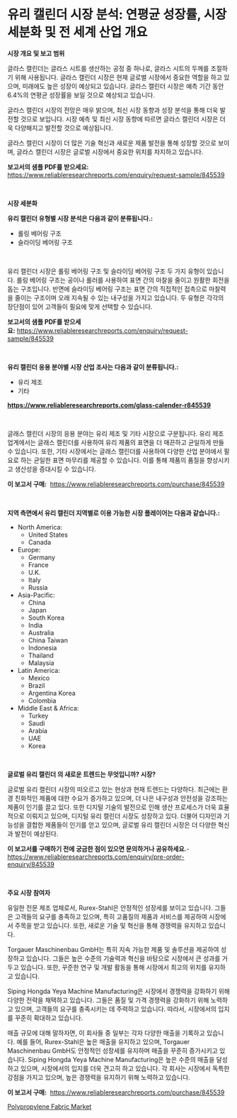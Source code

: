 <p><h1>유리 캘린더 시장 분석: 연평균 성장률, 시장 세분화 및 전 세계 산업 개요</h1></p><p><strong>시장 개요 및 보고 범위</strong></p>
<p><p>글라스 캘린더는 글라스 시트를 생산하는 공정 중 하나로, 글라스 시트의 두께를 조절하기 위해 사용됩니다. 글라스 캘린더 시장은 현재 글로벌 시장에서 중요한 역할을 하고 있으며, 미래에도 높은 성장이 예상되고 있습니다. 글라스 캘린더 시장은 예측 기간 동안 6.4%의 연평균 성장률을 보일 것으로 예상되고 있습니다.</p><p>글라스 캘린더 시장의 전망은 매우 밝으며, 최신 시장 동향과 성장 분석을 통해 더욱 발전할 것으로 보입니다. 시장 예측 및 최신 시장 동향에 따르면 글라스 캘린더 시장은 더욱 다양해지고 발전할 것으로 예상됩니다.</p><p>글라스 캘린더 시장이 더 많은 기술 혁신과 새로운 제품 발전을 통해 성장할 것으로 보이며, 글라스 캘린더 시장은 글로벌 시장에서 중요한 위치를 차지하고 있습니다.</p></p>
<p><strong>보고서의 샘플 PDF를 받으세요:</strong> <a href="https://www.reliableresearchreports.com/enquiry/request-sample/845539">https://www.reliableresearchreports.com/enquiry/request-sample/845539</a></p>
<p>&nbsp;</p>
<p><strong>시장 세분화</strong></p>
<p><strong>유리 캘린더 유형별 시장 분석은 다음과 같이 분류됩니다.:</strong></p>
<p><ul><li>롤링 베어링 구조</li><li>슬라이딩 베어링 구조</li></ul></p>
<p>&nbsp;</p>
<p><p>유리 캘린더 시장은 롤링 베어링 구조 및 슬라이딩 베어링 구조 두 가지 유형이 있습니다. 롤링 베어링 구조는 공이나 롤러를 사용하여 표면 간의 마찰을 줄이고 원활한 회전을 돕는 구조입니다. 반면에 슬라이딩 베어링 구조는 표면 간의 직접적인 접촉으로 마찰력을 줄이는 구조이며 오래 지속될 수 있는 내구성을 가지고 있습니다. 두 유형은 각각의 장단점이 있어 고객들이 필요에 맞게 선택할 수 있습니다.</p></p>
<p><strong>보고서의 샘플 PDF를 받으세요:</strong>&nbsp;<a href="https://www.reliableresearchreports.com/enquiry/request-sample/845539">https://www.reliableresearchreports.com/enquiry/request-sample/845539</a></p>
<p>&nbsp;</p>
<p><strong> 유리 캘린더 응용 분야별 시장 산업 조사는 다음과 같이 분류됩니다.:</strong></p>
<p><ul><li>유리 제조</li><li>기타</li></ul></p>
<p><strong><a href="https://www.reliableresearchreports.com/glass-calender-r845539">https://www.reliableresearchreports.com/glass-calender-r845539</a></strong></p>
<p>&nbsp;</p>
<p><p>글래스 캘린더 시장의 응용 분야는 유리 제조 및 기타 시장으로 구분됩니다. 유리 제조 업계에서는 글래스 캘린더를 사용하여 유리 제품의 표면을 더 매끈하고 균일하게 만들 수 있습니다. 또한, 기타 시장에서는 글래스 캘린더를 사용하여 다양한 산업 분야에서 필요로 하는 균일한 표면 마무리를 제공할 수 있습니다. 이를 통해 제품의 품질을 향상시키고 생산성을 증대시킬 수 있습니다.</p></p>
<p><strong>이 보고서 구매:</strong>&nbsp; <a href="https://www.reliableresearchreports.com/purchase/845539">https://www.reliableresearchreports.com/purchase/845539</a></p>
<p>&nbsp;</p>
<p><strong>지역 측면에서 유리 캘린더 지역별로 이용 가능한 시장 플레이어는 다음과 같습니다.:</strong></p>
<p><ul>
    <li>
        North America:
        <ul>
            <li>United States</li>
            <li>Canada</li>
        </ul>
    </li>
    <li>
        Europe:
        <ul>
            <li>Germany</li>
            <li>France</li>
            <li>U.K.</li>
            <li>Italy</li>
            <li>Russia</li>
        </ul>
    </li>
    <li>
        Asia-Pacific:
        <ul>
            <li>China</li>
            <li>Japan</li>
            <li>South Korea</li>
            <li>India</li>
            <li>Australia</li>
            <li>China Taiwan</li>
            <li>Indonesia</li>
            <li>Thailand</li>
            <li>Malaysia</li>
        </ul>
    </li>
    <li>
        Latin America:
        <ul>
            <li>Mexico</li>
            <li>Brazil</li>
            <li>Argentina Korea</li>
            <li>Colombia</li>
        </ul>
    </li>
    <li>
        Middle East & Africa:
        <ul>
            <li>Turkey</li>
            <li>Saudi</li>
            <li>Arabia</li>
            <li>UAE</li>
            <li>Korea</li>
        </ul>
    </li>
    </ul></p>
<p>&nbsp;</p>
<p><strong>글로벌 유리 캘린더 의 새로운 트렌드는 무엇입니까? 시장?</strong></p>
<p><p>글로벌 유리 캘린더 시장의 떠오르고 있는 현상과 현재 트렌드는 다양하다. 최근에는 환경 친화적인 제품에 대한 수요가 증가하고 있으며, 더 나은 내구성과 안전성을 강조하는 제품이 인기를 끌고 있다. 또한 디지털 기술의 발전으로 인해 생산 프로세스가 더욱 효율적으로 이뤄지고 있으며, 디지털 유리 캘린더 시장도 성장하고 있다. 더불어 디자인과 기능성을 결합한 제품들이 인기를 얻고 있으며, 글로벌 유리 캘린더 시장은 더 다양한 혁신과 발전이 예상된다.</p></p>
<p><strong>이 보고서를 구매하기 전에 궁금한 점이 있으면 문의하거나 공유하세요.</strong>- <a href="https://www.reliableresearchreports.com/enquiry/pre-order-enquiry/845539">https://www.reliableresearchreports.com/enquiry/pre-order-enquiry/845539</a></p>
<p>&nbsp;</p>
<p><strong>주요 시장 참여자</strong></p>
<p><p>유일한 전문 제조 업체로서, Rurex-Stahl은 안정적인 성장세를 보이고 있습니다. 그들은 고객들의 요구를 충족하고 있으며, 특히 고품질의 제품과 서비스를 제공하여 시장에서 주목을 받고 있습니다. 또한, 새로운 기술 및 혁신을 통해 경쟁력을 유지하고 있습니다.</p><p>Torgauer Maschinenbau GmbH는 특히 지속 가능한 제품 및 솔루션을 제공하여 성장하고 있습니다. 그들은 높은 수준의 기술력과 혁신을 바탕으로 시장에서 큰 성과를 거두고 있습니다. 또한, 꾸준한 연구 및 개발 활동을 통해 시장에서 최고의 위치를 유지하고 있습니다.</p><p>Siping Hongda Yeya Machine Manufacturing은 시장에서 경쟁력을 강화하기 위해 다양한 전략을 채택하고 있습니다. 그들은 품질 및 가격 경쟁력을 강화하기 위해 노력하고 있으며, 고객들의 요구를 충족시키는 데 주력하고 있습니다. 따라서, 시장에서의 입지를 꾸준히 확대하고 있습니다.</p><p>매출 규모에 대해 말하자면, 이 회사들 중 일부는 각자 다양한 매출을 기록하고 있습니다. 예를 들어, Rurex-Stahl은 높은 매출을 유지하고 있으며, Torgauer Maschinenbau GmbH도 안정적인 성장세를 유지하며 매출을 꾸준히 증가시키고 있습니다. Siping Hongda Yeya Machine Manufacturing은 높은 수준의 매출을 달성하고 있으며, 시장에서의 입지를 더욱 견고히 하고 있습니다. 각 회사는 시장에서 독특한 강점을 가지고 있으며, 높은 경쟁력을 유지하기 위해 노력하고 있습니다.</p></p>
<p><strong>이 보고서 구매:</strong>&nbsp;&nbsp;<a href="https://www.reliableresearchreports.com/purchase/845539">https://www.reliableresearchreports.com/purchase/845539</a></p>
<p><p><a href="https://nifty-kite-d51.notion.site/Polypropylene-Fabric-Market-Size-2024-2031-Global-Industrial-Analysis-Key-Geographical-Regions-M-762dc482b67f4d7093c7c24472e9dfc2">Polypropylene Fabric Market</a></p></p>